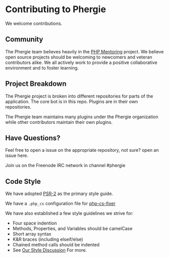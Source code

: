 # Contributing to Phergie

We welcome contributions.

## Community

The Phergie team believes heavily in the [PHP Mentoring](http://www.phpmentoring) project.
We believe open source projects should be welcoming to newcomers and veteran contributors alike.
We all actively work to provide a positive collaborative environment and to foster learning.

## Project Breakdown

The Phergie project is broken into different repositories for parts of the application.
The core bot is in this repo. Plugins are in their own repositories.

The Phergie team maintains many plugins under the Phergie organization while other contributors maintain their own plugins.

## Have Questions?

Feel free to open a issue on the appropriate repository, not sure? open an issue here.

Join us on the Freenode IRC network in channel #phergie

## Code Style

We have adopted [PSR-2](https://github.com/php-fig/fig-standards/blob/master/accepted/PSR-2-coding-style-guide.md) as the primary style guide.

We have a `.php_cs` configuration file for [php-cs-fixer](https://github.com/FriendsOfPHP/PHP-CS-Fixer)

We have also established a few style guidelines we strive for:

* Four space indention
* Methods, Properties, and Variables should be camelCase
* Short array syntax
* K&R braces (including elseif/else)
* Chained method calls should be indented
* See [Our Style Discussion](https://github.com/phergie/phergie-irc-bot-react/issues/20) For more.
